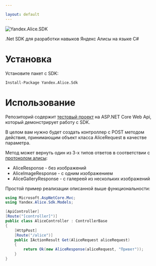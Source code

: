 ```yaml
---

layout: default
---
```

![Yandex.Alice.SDK](https://raw.githubusercontent.com/alexvolchetsky/yandex.alice.sdk/master/src/Yandex.Alice.Sdk/Resources/icon.png "Yandex.Alice.SDK")

.Net SDK для разработки навыков Яндекс Алисы на языке C#

# Установка
Установите пакет c SDK: 

`Install-Package Yandex.Alice.Sdk`
# Использование
Репозиторий содержит [тестовый проект](https://github.com/alexvolchetsky/yandex.alice.sdk/tree/master/examples/yandex.alice.sdk.demo) на ASP.NET Core Web Api, который демонстрирует работу с SDK.

В целом вам нужно будет создать контроллер с POST методом действия, принимающим объект класса AliceRequest в качестве параметра.

Метод может вернуть один из 3-х типов ответов в соответствии с [протоколом алисы](https://yandex.ru/dev/dialogs/alice/doc/protocol-docpage/#response):
* AliceResponse - без изображений
* AliceImageResponse - с одним изображением
* AliceGalleryResponse - с галереей из нескольких изображений

Простой пример реализации описанной выше функциональности:

```c#
using Microsoft.AspNetCore.Mvc;
using Yandex.Alice.Sdk.Models;

[ApiController]
[Route("[controller]")]
public class AliceController : ControllerBase
{
    [HttpPost]
    [Route("/alice")]
    public IActionResult Get(AliceRequest aliceRequest)
    {
        return Ok(new AliceResponse(aliceRequest, "Привет"));
    }
}
```
